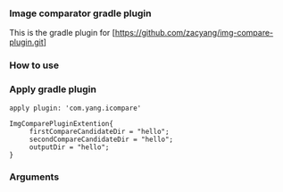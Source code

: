 ### Image comparator gradle plugin
This is the gradle plugin for [https://github.com/zacyang/img-compare-plugin.git]

### How to use


### Apply gradle plugin
```
apply plugin: 'com.yang.icompare'

ImgComparePluginExtention{
     firstCompareCandidateDir = "hello";
     secondCompareCandidateDir = "hello";
     outputDir = "hello";
}
```

### Arguments
